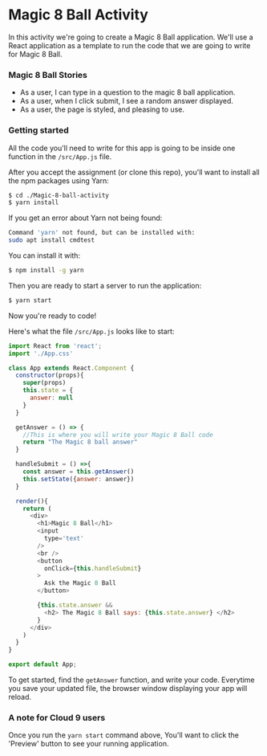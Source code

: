 # Magic 8 Ball Activity

In this activity we're going to create a Magic 8 Ball application.  We'll use a React application as a template to run the code that we are going to write for Magic 8 Ball.


### Magic 8 Ball Stories
* As a user, I can type in a question to the magic 8 ball application.
* As a user, when I click submit, I see a random answer displayed.
* As a user, the page is styled, and pleasing to use.

### Getting started

All the code you'll need to write for this app is going to be inside one function in the ```/src/App.js``` file.

After you accept the assignment (or clone this repo), you'll want to install all the npm packages using Yarn:

```bash
$ cd ./Magic-8-ball-activity
$ yarn install
```

If you get an error about Yarn not being found:
```bash
Command 'yarn' not found, but can be installed with:
sudo apt install cmdtest
```

You can install it with:

```bash
$ npm install -g yarn
```

Then you are ready to start a server to run the application:

```bash
$ yarn start
```

Now you're ready to code!

Here's what the file ```/src/App.js``` looks like to start:

```javascript
import React from 'react';
import './App.css'

class App extends React.Component {
  constructor(props){
    super(props)
    this.state = {
      answer: null
    }
  }

  getAnswer = () => {
    //This is where you will write your Magic 8 Ball code
    return "The Magic 8 ball answer"
  }

  handleSubmit = () =>{
    const answer = this.getAnswer()
    this.setState({answer: answer})
  }

  render(){
    return (
      <div>
        <h1>Magic 8 Ball</h1>
        <input
          type='text'
        />
        <br />
        <button
          onClick={this.handleSubmit}
        >
          Ask the Magic 8 Ball
        </button>

        {this.state.answer &&
          <h2> The Magic 8 Ball says: {this.state.answer} </h2>
        }
      </div>
    )
  }
}

export default App;
```

To get started, find the ```getAnswer``` function, and write your code.  Everytime you save your updated file, the browser window displaying your app will reload.

### A note for Cloud 9 users
Once you run the ```yarn start``` command above,  You'll want to click the 'Preview' button to see your running application.
